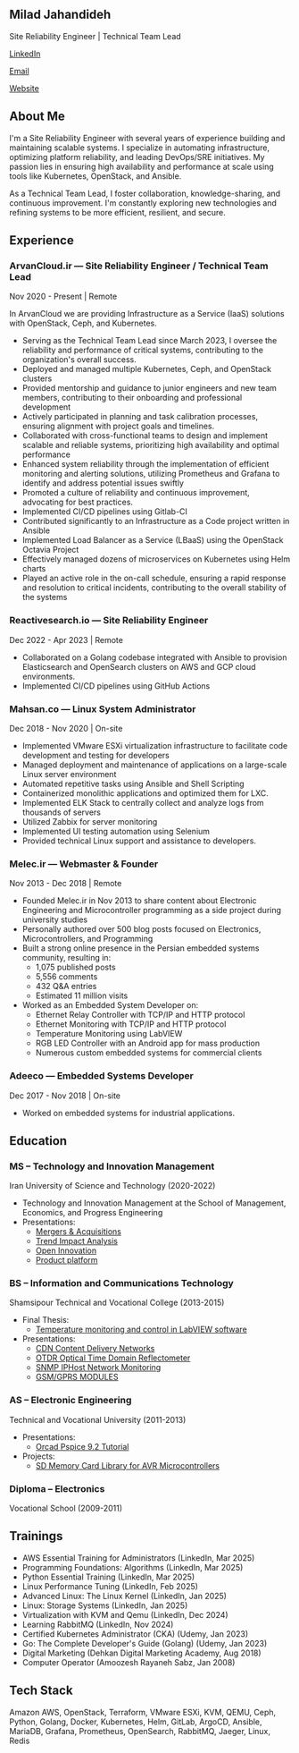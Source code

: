 ## Milad Jahandideh
Site Reliability Engineer | Technical Team Lead

[LinkedIn](https://www.linkedin.com/in/miladjahandideh/)

[Email](mailto:milad.jahandideh.u@gmail.com)

[Website](https://milad-jahandideh.com/)

## About Me

I'm a Site Reliability Engineer with several years of experience building and maintaining scalable systems. I specialize in automating infrastructure, optimizing platform reliability, and leading DevOps/SRE initiatives. My passion lies in ensuring high availability and performance at scale using tools like Kubernetes, OpenStack, and Ansible.

As a Technical Team Lead, I foster collaboration, knowledge-sharing, and continuous improvement. I'm constantly exploring new technologies and refining systems to be more efficient, resilient, and secure.

## Experience

### ArvanCloud.ir — Site Reliability Engineer / Technical Team Lead

Nov 2020 - Present | Remote

In ArvanCloud we are providing Infrastructure as a Service (IaaS) solutions with OpenStack, Ceph, and Kubernetes.

-   Serving as the Technical Team Lead since March 2023, I oversee the reliability and performance of critical systems, contributing to the organization's overall success.
-   Deployed and managed multiple Kubernetes, Ceph, and OpenStack clusters
-   Provided mentorship and guidance to junior engineers and new team members, contributing to their onboarding and professional development
-   Actively participated in planning and task calibration processes, ensuring alignment with project goals and timelines.
-   Collaborated with cross-functional teams to design and implement scalable and reliable systems, prioritizing high availability and optimal performance
-   Enhanced system reliability through the implementation of efficient monitoring and alerting solutions, utilizing Prometheus and Grafana to identify and address potential issues swiftly
-   Promoted a culture of reliability and continuous improvement, advocating for best practices.
-   Implemented CI/CD pipelines using Gitlab-CI
-   Contributed significantly to an Infrastructure as a Code project written in Ansible
-   Implemented Load Balancer as a Service (LBaaS) using the OpenStack Octavia Project
-   Effectively managed dozens of microservices on Kubernetes using Helm charts
-   Played an active role in the on-call schedule, ensuring a rapid response and resolution to critical incidents, contributing to the overall stability of the systems
### Reactivesearch.io — Site Reliability Engineer

Dec 2022 - Apr 2023 | Remote

-   Collaborated on a Golang codebase integrated with Ansible to provision Elasticsearch and OpenSearch clusters on AWS and GCP cloud environments.
-   Implemented CI/CD pipelines using GitHub Actions
### Mahsan.co — Linux System Administrator

Dec 2018 - Nov 2020 | On-site

-   Implemented VMware ESXi virtualization infrastructure to facilitate code development and testing for developers
-   Managed deployment and maintenance of applications on a large-scale Linux server environment
-   Automated repetitive tasks using Ansible and Shell Scripting
-   Containerized monolithic applications and optimized them for LXC.
-   Implemented ELK Stack to centrally collect and analyze logs from thousands of servers
-   Utilized Zabbix for server monitoring
-   Implemented UI testing automation using Selenium
-   Provided technical Linux support and assistance to developers.
### Melec.ir — Webmaster & Founder

Nov 2013 - Dec 2018 | Remote

-   Founded Melec.ir in Nov 2013 to share content about Electronic Engineering and Microcontroller programming as a side project during university studies
-   Personally authored over 500 blog posts focused on Electronics, Microcontrollers, and Programming
-   Built a strong online presence in the Persian embedded systems community, resulting in:
    -   1,075 published posts
    -   5,556 comments
    -   432 Q&A entries
    -   Estimated 11 million visits
-   Worked as an Embedded System Developer on:
    -   Ethernet Relay Controller with TCP/IP and HTTP protocol
    -   Ethernet Monitoring with TCP/IP and HTTP protocol
    -   Temperature Monitoring using LabVIEW
    -   RGB LED Controller with an Android app for mass production
    -   Numerous custom embedded systems for commercial clients
### Adeeco — Embedded Systems Developer

Dec 2017 - Nov 2018 | On-site

-   Worked on embedded systems for industrial applications.


## Education

### MS – Technology and Innovation Management

Iran University of Science and Technology (2020-2022)

-   Technology and Innovation Management at the School of Management, Economics, and Progress Engineering
-   Presentations:
    -   [Mergers & Acquisitions](https://www.slideshare.net/MiladJahandideh/mergers-acquisitions-fa)
    -   [Trend Impact Analysis](https://www.slideshare.net/MiladJahandideh/trend-impact-analysis-248539796)
    -   [Open Innovation](https://www.slideshare.net/MiladJahandideh/6th-generation-innovation)
    -   [Product platform](https://www.slideshare.net/MiladJahandideh/product-platform)

### BS – Information and Communications Technology

Shamsipour Technical and Vocational College (2013-2015)

-   Final Thesis:
    -   [Temperature monitoring and control in LabVIEW software](https://www.slideshare.net/MiladJahandideh/labviewlm35tcontrolmelecpdf)
-   Presentations:
    -   [CDN Content Delivery Networks](https://www.slideshare.net/MiladJahandideh/cdn-content-delivery-networks)
    -   [OTDR Optical Time Domain Reflectometer](https://www.slideshare.net/MiladJahandideh/otdr-optical-time-domain-reflectometer-fa)
    -   [SNMP IPHost Network Monitoring](https://www.slideshare.net/MiladJahandideh/snmp-iphost-network-monitoring)
    -   [GSM/GPRS MODULES](https://www.slideshare.net/MiladJahandideh/gsmgprs-modules)

### AS – Electronic Engineering

Technical and Vocational University (2011-2013)

-   Presentations:
    -   [Orcad Pspice 9.2 Tutorial](https://www.slideshare.net/MiladJahandideh/orcad-pspice-92-tutorial-fa)
-   Projects:
    -   [SD Memory Card Library for AVR Microcontrollers](https://github.com/miladjahandideh/sd-memory-card-library-for-avr-microcontrollers)

### Diploma – Electronics

Vocational School (2009-2011)

## Trainings

-   AWS Essential Training for Administrators (LinkedIn, Mar 2025)
-   Programming Foundations: Algorithms (LinkedIn, Mar 2025)
-   Python Essential Training (LinkedIn, Mar 2025)
-   Linux Performance Tuning (LinkedIn, Feb 2025)
-   Advanced Linux: The Linux Kernel (LinkedIn, Jan 2025)
-   Linux: Storage Systems (LinkedIn, Jan 2025)
-   Virtualization with KVM and Qemu (LinkedIn, Dec 2024)
-   Learning RabbitMQ (LinkedIn, Nov 2024)
-   Certified Kubernetes Administrator (CKA) (Udemy, Jan 2023)
-   Go: The Complete Developer's Guide (Golang) (Udemy, Jan 2023)
-   Digital Marketing (Dehkan Digital Marketing Academy, Aug 2018)
-   Computer Operator (Amoozesh Rayaneh Sabz, Jan 2008)

## Tech Stack

Amazon AWS, OpenStack, Terraform, VMware ESXi, KVM, QEMU, Ceph, Python, Golang, Docker, Kubernetes, Helm, GitLab, ArgoCD, Ansible, MariaDB, Grafana, Prometheus, OpenSearch, RabbitMQ, Jaeger, Linux, Redis